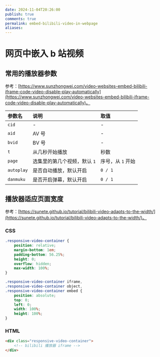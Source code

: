 ```yaml
---
date: 2024-11-04T20:26:00
publish: true
comments: true
permalink: embed-bilibili-video-in-webpage
aliases:
---
```


# 网页中嵌入 b 站视频

## 常用的播放器参数

参考：[https://www.sunzhongwei.com/video-websites-embed-bilibili-iframe-code-video-disable-play-automatically](https://www.sunzhongwei.com/video-websites-embed-bilibili-iframe-code-video-disable-play-automatically)。

|参数名|说明|取值|
|:-|:-|:-|
|`cid`|-|-|
|`aid`|AV 号|-|
|`bvid`|BV 号|-|
|`t`|从几秒开始播放|秒数|
|`page`|选集里的第几个视频，默认 `1`|序号，从 `1` 开始|
|`autoplay`|是否自动播放，默认开启|`0 / 1`|
|`danmuku`|是否开启弹幕，默认开启|`0 / 1`|

## 播放器适应页面宽度

参考：[https://sunete.github.io/tutorial/bilibili-video-adapts-to-the-width/](https://sunete.github.io/tutorial/bilibili-video-adapts-to-the-width/)。

### CSS

``` css
.responsive-video-container {
    position: relative;
    margin-bottom: 1em;
    padding-bottom: 56.25%;
    height: 0;
    overflow: hidden;
    max-width: 100%;
}

.responsive-video-container iframe,
.responsive-video-container object,
.responsive-video-container embed {
    position: absolute;
    top: 0;
    left: 0;
    width: 100%;
    height: 100%;
}
```

### HTML

``` html
<div class="responsive-video-container">
    <!-- bilibili 播放器 iframe -->
</div>
```
